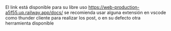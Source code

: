 El link está disponible para su libre uso https://web-production-a5f55.up.railway.app/docs/
se recomienda usar alguna extensión en vscode como thunder cliente para realizar los post, o en su defecto otra herramienta disponible
